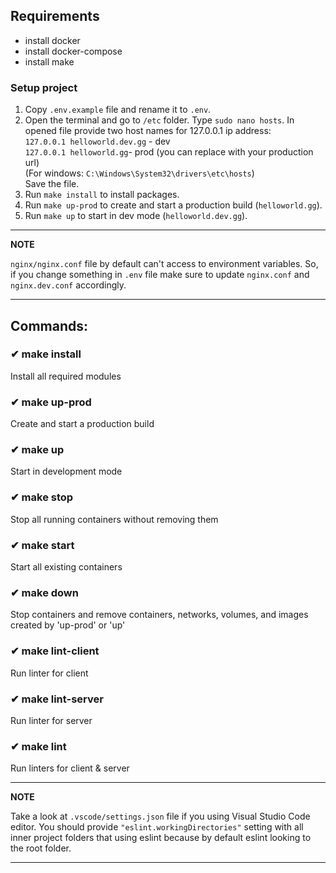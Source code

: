 ## Requirements

- install docker
- install docker-compose
- install make

### Setup project

1. Copy `.env.example` file and rename it to `.env`.
2. Open the terminal and go to `/etc` folder. Type `sudo nano hosts`. In opened file provide two host names for 127.0.0.1 ip address:<br/>
`127.0.0.1 helloworld.dev.gg` - dev<br/>
`127.0.0.1 helloworld.gg`- prod (you can replace with your production url)<br/>
(For windows: `C:\Windows\System32\drivers\etc\hosts`)<br />
Save the file.
3. Run `make install` to install packages.
4. Run `make up-prod` to create and start a production build (`helloworld.gg`).
5. Run `make up` to start in dev mode (`helloworld.dev.gg`).

---

**NOTE**

`nginx/nginx.conf` file by default can't access to environment variables. So, if you change something in `.env` file make sure to update `nginx.conf` and `nginx.dev.conf` accordingly.

---

## Commands:

### ✔ make install

Install all required modules

### ✔ make up-prod

Create and start a production build

### ✔ make up

Start in development mode

### ✔ make stop

Stop all running containers without removing them

### ✔ make start

Start all existing containers

### ✔ make down

Stop containers and remove containers, networks, volumes, and images created by 'up-prod' or 'up'

### ✔ make lint-client

Run linter for client

### ✔ make lint-server

Run linter for server

### ✔ make lint

Run linters for client & server

---

**NOTE**

Take a look at `.vscode/settings.json` file if you using Visual Studio Code editor. You should provide `"eslint.workingDirectories"` setting with all inner project folders that using eslint because by default eslint looking to the root folder.

---